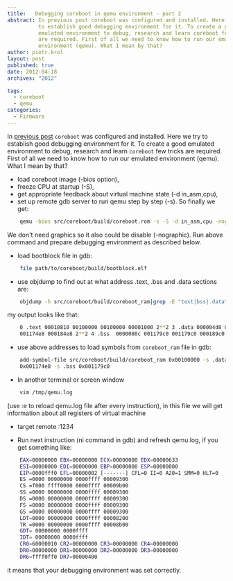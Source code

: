 ```yaml
---
title:   Debugging coreboot in qemu environment - part 2
abstract: In previous post coreboot was configured and installed. Here we try
          to establish good debugging environment for it. To create a good
          emulated environment to debug, research and learn coreboot few tricks
          are required. First of all we need to know how to run our emulated
          environment (qemu). What I mean by that?
author: piotr.krol
layout: post
published: true
date: 2012-04-18
archives: "2012"

tags:
  - coreboot
  - qemu
categories:
  - Firmware
---
```


In [previous post][1] `coreboot` was configured and installed. Here we try to
establish good debugging environment for it. To create a good emulated
environment to debug, research and learn `coreboot` few tricks are required.
First of all we need to know how to run our emulated environment (qemu). What I
mean by that?

- load coreboot image (-bios option),
- freeze CPU at startup (-S),
- get appropriate feedback about virtual machine state (-d in_asm,cpu),
- set up remote gdb server to run qemu step by step (-s). So finally we get:

```bash
    qemu -bios src/coreboot/build/coreboot.rom -s -S -d in_asm,cpu -nographic
```

We don't need graphics so it also could be disable (-nographic). Run above
command and prepare debugging environment as described below.

- load bootblock file in gdb:

```bash
    file path/to/coreboot/build/bootblock.elf
```

- use objdump to find out at what address .text, .bss and .data sections are:

```bash
    objdump -h src/coreboot/build/coreboot_ram|grep -E "text|bss|.data"
```

my output looks like that:

```bash
    0 .text 00010810 00100000 00100000 00001000 2**2 3 .data 000004d8 001174e8
    001174e8 000184e8 2**2 4 .bss  0000080c 001179c0 001179c0 000189c0 2**3
```

- use above addresses to load symbols from `coreboot_ram` file in gdb:

```bash
    add-symbol-file src/coreboot/build/coreboot_ram 0x00100000 -s .data
    0x001174e8 -s .bss 0x001179c0
```

- In another terminal or screen window

```bash
    vim /tmp/qemu.log
```

(use :e to reload qemu.log file after every instruction), in this file we will
get information about all registers of virtual machine

- target remote :1234

- Run next instruction (ni command in gdb) and refresh qemu.log, if you get
  something like:

```bash
    EAX=00000000 EBX=00000000 ECX=00000000 EDX=00000633
    ESI=00000000 EDI=00000000 EBP=00000000 ESP=00000000
    EIP=0000fff0 EFL=00000002 [-------] CPL=0 II=0 A20=1 SMM=0 HLT=0
    ES =0000 00000000 0000ffff 00009300
    CS =f000 ffff0000 0000ffff 00009b00
    SS =0000 00000000 0000ffff 00009300
    DS =0000 00000000 0000ffff 00009300
    FS =0000 00000000 0000ffff 00009300
    GS =0000 00000000 0000ffff 00009300
    LDT=0000 00000000 0000ffff 00008200
    TR =0000 00000000 0000ffff 00008b00
    GDT= 00000000 0000ffff
    IDT= 00000000 0000ffff
    CR0=60000010 CR2=00000000 CR3=00000000 CR4=00000000
    DR0=00000000 DR1=00000000 DR2=00000000 DR3=00000000
    DR6=ffff0ff0 DR7=00000400
```

it means that your debugging environment was set correctly.

[1]: /2012/03/12/debugging-coreboot-in-qemu-enviroment
